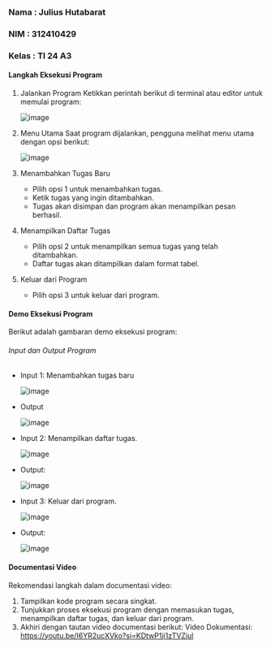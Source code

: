 ### Nama    : Julius Hutabarat
### NIM     : 312410429
### Kelas   : TI 24 A3

#### Langkah Eksekusi Program
1. Jalankan Program
   Ketikkan perintah berikut di terminal atau editor untuk memulai program:
   
   ![image](https://github.com/user-attachments/assets/27f3010f-9b04-41fc-bb55-9d259099ca8d)


3. Menu Utama
   Saat program dijalankan, pengguna melihat menu utama dengan opsi berikut:

   ![image](https://github.com/user-attachments/assets/a2d3728e-d416-47bc-affc-274325302439)


3. Menambahkan Tugas Baru
   - Pilih opsi 1 untuk menambahkan tugas.
   - Ketik tugas yang ingin ditambahkan.
   - Tugas akan disimpan dan program akan menampilkan pesan berhasil.

4. Menampilkan Daftar Tugas
   - Pilih opsi 2 untuk menampilkan semua tugas yang telah ditambahkan.
   - Daftar tugas akan ditampilkan dalam format tabel.

5. Keluar dari Program
   - Pilih opsi 3 untuk keluar dari program.

#### Demo Eksekusi Program
Berikut adalah gambaran demo eksekusi program:

###### Input dan Output Program
- Input 1: Menambahkan tugas baru

  ![image](https://github.com/user-attachments/assets/1f34ecd3-cd5e-4ca7-b1ba-93e30c2d4983)

- Output

  ![image](https://github.com/user-attachments/assets/3c2dd2ad-76be-417f-9f36-06a83adab4da)

- Input 2: Menampilkan daftar tugas.

  ![image](https://github.com/user-attachments/assets/26306960-17f0-4890-a064-bc291ad95985)

- Output:

  ![image](https://github.com/user-attachments/assets/045c7506-108c-4cf0-a27d-77eb8860127a)

- Input 3: Keluar dari program.

  ![image](https://github.com/user-attachments/assets/a34f9fa6-4992-4d52-9af2-9dabe7c0fb4d)

- Output:

  ![image](https://github.com/user-attachments/assets/89d6f510-0b82-4ed1-80e0-a0e519927cea)

#### Documentasi Video
Rekomendasi langkah dalam documentasi video:
1. Tampilkan kode program secara singkat.
2. Tunjukkan proses eksekusi program dengan memasukan tugas, menampilkan daftar tugas, dan keluar dari program.
3. Akhiri dengan tautan video documentasi berikut:
   Video Dokumentasi: https://youtu.be/I6YR2ucXVko?si=KDtwP1ji1zTVZjul
